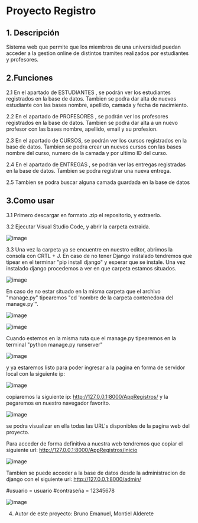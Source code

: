 # Proyecto Registro

## 1. Descripción
  
  Sistema web que permite que los miembros de una universidad puedan acceder a la gestion online de distintos tramites realizados por estudiantes y profesores.
  
  
## 2.Funciones

  2.1 En el apartado de ESTUDIANTES , se podrán ver los estudiantes registrados en la base de datos. Tambien se podra dar alta de nuevos estudiante con las bases nombre, apellido, camada y fecha de nacimiento.
  
  2.2 En el apartado de PROFESORES , se podrán ver los profesores registrados en la base de datos. Tambien se podra dar alta a un nuevo profesor con las bases nombre, apellido, email y su profesion.
  
  2.3 En el apartado de CURSOS, se podrán ver los cursos registrados en la base de datos. Tambien se podra crear un nuevos cursos con las bases nombre del curso, numero de la camada y por ultimo ID del curso.
  
  2.4 En el apartado de ENTREGAS , se podrán ver las entregas registradas en la base de datos. Tambien se podra registrar una nueva entrega.
  
  2.5 Tambien se podra buscar alguna camada guardada en la base de datos
  
 ## 3.Como usar
 
 3.1 Primero descargar en formato .zip el repositorio, y extraerlo.
 
 3.2 Ejecutar Visual Studio Code, y abrir la carpeta extraida.
 
 ![image](https://user-images.githubusercontent.com/124483470/217134066-1e935639-76bd-409d-bc33-e70f3ad688b7.png)

 3.3 Una vez la carpeta ya se encuentre en nuestro editor, abrimos la consola con CRTL + J. 
 En caso de no tener Django instalado tendremos que tipear en el terminar "pip install django" y esperar que se instale.
 Una vez instalado django procedemos a ver en que carpeta estamos situados. 
 
 ![image](https://user-images.githubusercontent.com/124483470/217137030-ca1bab26-ec6f-4e7a-9988-77c943cc1fc6.png)

En caso de no estar situado en la misma carpeta que el archivo "manage.py" tipearemos "cd 'nombre de la carpeta contenedora del manage.py'".

![image](https://user-images.githubusercontent.com/124483470/217137209-2b2d4e50-beed-4be9-b310-668cd299c0b9.png)

![image](https://user-images.githubusercontent.com/124483470/217137294-4e95e5b4-dc6f-4589-a5eb-046d14519ce6.png)


 Cuando estemos en la misma ruta que el manage.py tipearemos en la terminal "python manage.py runserver"
 
 ![image](https://user-images.githubusercontent.com/124483470/217137792-796c6943-aacc-4eab-af1b-6b1fda0e56af.png)

y ya estaremos listo para poder ingresar a la pagina en forma de servidor local con la siguiente ip:

![image](https://user-images.githubusercontent.com/124483470/217138020-94080f26-1dd5-4e53-9d99-cfe291db8e9a.png)

copiaremos la siguiente ip: http://127.0.0.1:8000/AppRegistros/ y la pegaremos en nuestro navegador favorito.

![image](https://user-images.githubusercontent.com/124483470/217139691-c7f851fb-34ed-4340-b235-3d061ac5d5eb.png)


se podra visualizar en ella todas las URL's disponibles de la pagina web del proyecto.

Para acceder de forma definitiva a nuestra web tendremos que copiar el siguiente url: http://127.0.0.1:8000/AppRegistros/inicio

![image](https://user-images.githubusercontent.com/124483470/217139419-1e106604-8a86-4e41-a51d-681df290e36b.png)

Tambien se puede acceder a la base de datos desde la administracion de django con el siguiente url: http://127.0.0.1:8000/admin/

#usuario = usuario
#contraseña = 12345678

![image](https://user-images.githubusercontent.com/124483470/217140364-851d08ab-ae6a-435f-b5ba-19251785177c.png)


4. Autor de este proyecto: Bruno Emanuel, Montiel Alderete



 
  
  




